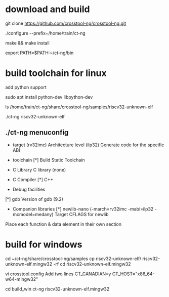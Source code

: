 # download and build

git clone https://github.com/crosstool-ng/crosstool-ng.git


./configure --prefix=/home/train/ct-ng


make && make install


export PATH=$PATH:~/ct-ng/bin

# build toolchain for linux

add python support

sudo apt install python-dev libpython-dev


ls /home/train/ct-ng/share/crosstool-ng/samples/riscv32-unknown-elf

./ct-ng riscv32-unknown-elf


## ./ct-ng menuconfig

- target
(rv32imc) Architecture level
(ilp32) Generate code for the specific ABI 

- toolchain
[*] Build Static Toolchain

- C Library
C library (none) 

- C Compiler
[*] C++

- Debug facilities

[*] gdb
Version of gdb (9.2)

-  Companion libraries
[*] newlib-nano
(-march=rv32imc -mabi=ilp32 -mcmodel=medany) Target CFLAGS for newlib

Place each function & data element in their own section



# build for windows

cd ~/ct-ng/share/crosstool-ng/samples
cp riscv32-unknown-elf/ riscv32-unknown-elf.mingw32  -rf
cd riscv32-unknown-elf.mingw32

vi crosstool.config
Add two lines
CT_CANADIAN=y
CT_HOST="x86_64-w64-mingw32"


cd build_win
ct-ng riscv32-unknown-elf.mingw32

